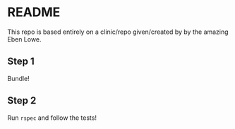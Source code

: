 # README

This repo is based entirely on a clinic/repo given/created by by the amazing Eben Lowe.

## Step 1
Bundle!

## Step 2
Run `rspec` and follow the tests!

